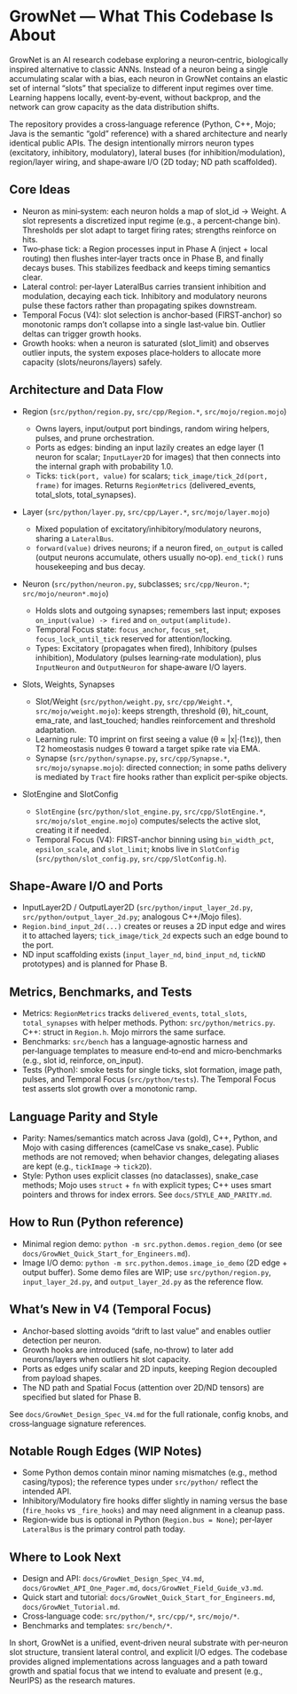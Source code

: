# GrowNet — What This Codebase Is About

GrowNet is an AI research codebase exploring a neuron‑centric, biologically inspired alternative to classic ANNs. Instead of a neuron being a single accumulating scalar with a bias, each neuron in GrowNet contains an elastic set of internal “slots” that specialize to different input regimes over time. Learning happens locally, event‑by‑event, without backprop, and the network can grow capacity as the data distribution shifts.

The repository provides a cross‑language reference (Python, C++, Mojo; Java is the semantic “gold” reference) with a shared architecture and nearly identical public APIs. The design intentionally mirrors neuron types (excitatory, inhibitory, modulatory), lateral buses (for inhibition/modulation), region/layer wiring, and shape‑aware I/O (2D today; ND path scaffolded).


## Core Ideas

- Neuron as mini‑system: each neuron holds a map of slot_id → Weight. A slot represents a discretized input regime (e.g., a percent‑change bin). Thresholds per slot adapt to target firing rates; strengths reinforce on hits.
- Two‑phase tick: a Region processes input in Phase A (inject + local routing) then flushes inter‑layer tracts once in Phase B, and finally decays buses. This stabilizes feedback and keeps timing semantics clear.
- Lateral control: per‑layer LateralBus carries transient inhibition and modulation, decaying each tick. Inhibitory and modulatory neurons pulse these factors rather than propagating spikes downstream.
- Temporal Focus (V4): slot selection is anchor‑based (FIRST‑anchor) so monotonic ramps don’t collapse into a single last‑value bin. Outlier deltas can trigger growth hooks.
- Growth hooks: when a neuron is saturated (slot_limit) and observes outlier inputs, the system exposes place‑holders to allocate more capacity (slots/neurons/layers) safely.


## Architecture and Data Flow

- Region (`src/python/region.py`, `src/cpp/Region.*`, `src/mojo/region.mojo`)
  - Owns layers, input/output port bindings, random wiring helpers, pulses, and prune orchestration.
  - Ports as edges: binding an input lazily creates an edge layer (1 neuron for scalar; `InputLayer2D` for images) that then connects into the internal graph with probability 1.0.
  - Ticks: `tick(port, value)` for scalars; `tick_image/tick_2d(port, frame)` for images. Returns `RegionMetrics` (delivered_events, total_slots, total_synapses).

- Layer (`src/python/layer.py`, `src/cpp/Layer.*`, `src/mojo/layer.mojo`)
  - Mixed population of excitatory/inhibitory/modulatory neurons, sharing a `LateralBus`.
  - `forward(value)` drives neurons; if a neuron fired, `on_output` is called (output neurons accumulate, others usually no‑op). `end_tick()` runs housekeeping and bus decay.

- Neuron (`src/python/neuron.py`, subclasses; `src/cpp/Neuron.*`; `src/mojo/neuron*.mojo`)
  - Holds slots and outgoing synapses; remembers last input; exposes `on_input(value) -> fired` and `on_output(amplitude)`.
  - Temporal Focus state: `focus_anchor`, `focus_set`, `focus_lock_until_tick` reserved for attention/locking.
  - Types: Excitatory (propagates when fired), Inhibitory (pulses inhibition), Modulatory (pulses learning‑rate modulation), plus `InputNeuron` and `OutputNeuron` for shape‑aware I/O layers.

- Slots, Weights, Synapses
  - Slot/Weight (`src/python/weight.py`, `src/cpp/Weight.*`, `src/mojo/weight.mojo`): keeps strength, threshold (θ), hit_count, ema_rate, and last_touched; handles reinforcement and threshold adaptation.
  - Learning rule: T0 imprint on first seeing a value (θ ≈ |x|·(1±ε)), then T2 homeostasis nudges θ toward a target spike rate via EMA.
  - Synapse (`src/python/synapse.py`, `src/cpp/Synapse.*`, `src/mojo/synapse.mojo`): directed connection; in some paths delivery is mediated by `Tract` fire hooks rather than explicit per‑spike objects.

- SlotEngine and SlotConfig
  - `SlotEngine` (`src/python/slot_engine.py`, `src/cpp/SlotEngine.*`, `src/mojo/slot_engine.mojo`) computes/selects the active slot, creating it if needed.
  - Temporal Focus (V4): FIRST‑anchor binning using `bin_width_pct`, `epsilon_scale`, and `slot_limit`; knobs live in `SlotConfig` (`src/python/slot_config.py`, `src/cpp/SlotConfig.h`).


## Shape‑Aware I/O and Ports

- InputLayer2D / OutputLayer2D (`src/python/input_layer_2d.py`, `src/python/output_layer_2d.py`; analogous C++/Mojo files).
- `Region.bind_input_2d(...)` creates or reuses a 2D input edge and wires it to attached layers; `tick_image/tick_2d` expects such an edge bound to the port.
- ND input scaffolding exists (`input_layer_nd`, `bind_input_nd`, `tickND` prototypes) and is planned for Phase B.


## Metrics, Benchmarks, and Tests

- Metrics: `RegionMetrics` tracks `delivered_events`, `total_slots`, `total_synapses` with helper methods. Python: `src/python/metrics.py`. C++: struct in `Region.h`. Mojo mirrors the same surface.
- Benchmarks: `src/bench` has a language‑agnostic harness and per‑language templates to measure end‑to‑end and micro‑benchmarks (e.g., slot id, reinforce, on_input).
- Tests (Python): smoke tests for single ticks, slot formation, image path, pulses, and Temporal Focus (`src/python/tests`). The Temporal Focus test asserts slot growth over a monotonic ramp.


## Language Parity and Style

- Parity: Names/semantics match across Java (gold), C++, Python, and Mojo with casing differences (camelCase vs snake_case). Public methods are not removed; when behavior changes, delegating aliases are kept (e.g., `tickImage` → `tick2D`).
- Style: Python uses explicit classes (no dataclasses), snake_case methods; Mojo uses `struct` + `fn` with explicit types; C++ uses smart pointers and throws for index errors. See `docs/STYLE_AND_PARITY.md`.


## How to Run (Python reference)

- Minimal region demo: `python -m src.python.demos.region_demo` (or see `docs/GrowNet_Quick_Start_for_Engineers.md`).
- Image I/O demo: `python -m src.python.demos.image_io_demo` (2D edge + output buffer). Some demo files are WIP; use `src/python/region.py`, `input_layer_2d.py`, and `output_layer_2d.py` as the reference flow.


## What’s New in V4 (Temporal Focus)

- Anchor‑based slotting avoids “drift to last value” and enables outlier detection per neuron.
- Growth hooks are introduced (safe, no‑throw) to later add neurons/layers when outliers hit slot capacity.
- Ports as edges unify scalar and 2D inputs, keeping Region decoupled from payload shapes.
- The ND path and Spatial Focus (attention over 2D/ND tensors) are specified but slated for Phase B.

See `docs/GrowNet_Design_Spec_V4.md` for the full rationale, config knobs, and cross‑language signature references.


## Notable Rough Edges (WIP Notes)

- Some Python demos contain minor naming mismatches (e.g., method casing/typos); the reference types under `src/python/` reflect the intended API.
- Inhibitory/Modulatory fire hooks differ slightly in naming versus the base (`fire_hooks` vs `_fire_hooks`) and may need alignment in a cleanup pass.
- Region‑wide bus is optional in Python (`Region.bus = None`); per‑layer `LateralBus` is the primary control path today.


## Where to Look Next

- Design and API: `docs/GrowNet_Design_Spec_V4.md`, `docs/GrowNet_API_One_Pager.md`, `docs/GrowNet_Field_Guide_v3.md`.
- Quick start and tutorial: `docs/GrowNet_Quick_Start_for_Engineers.md`, `docs/GrowNet_Tutorial.md`.
- Cross‑language code: `src/python/*`, `src/cpp/*`, `src/mojo/*`.
- Benchmarks and templates: `src/bench/*`.

In short, GrowNet is a unified, event‑driven neural substrate with per‑neuron slot structure, transient lateral control, and explicit I/O edges. The codebase provides aligned implementations across languages and a path toward growth and spatial focus that we intend to evaluate and present (e.g., NeurIPS) as the research matures.

